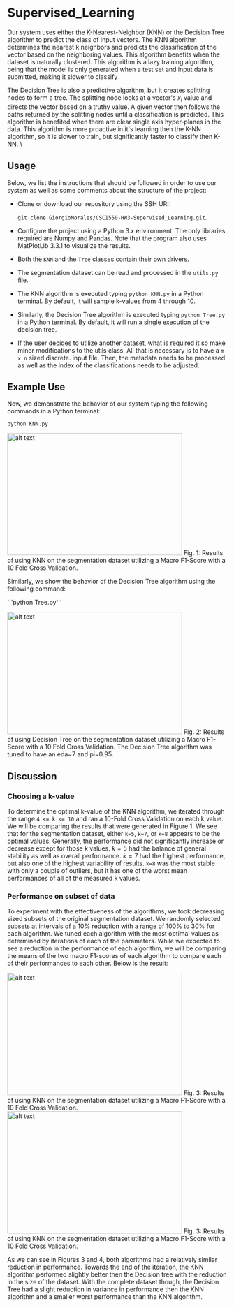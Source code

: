 # Supervised_Learning

Our system uses either the K-Nearest-Neighbor (KNN) or the Decision Tree algorithm to predict the class of input vectors. The KNN algorithm determines the nearest k neighbors and predicts the classification of the vector based on the neighboring values. This algorithm benefits when the dataset is naturally clustered. This algorithm is a lazy training algorithm, being that the model is only generated when a test set and input data is submitted, making it slower to classify

The Decision Tree is also a predictive algorithm, but it creates splitting nodes to form a tree. The splitting node looks at a vector's $x_i$ value and directs the vector based on a truthy value. A given vector then follows the paths returned by the splitting nodes until a classification is predicted. This algorithm is benefited when there are clear single axis hyper-planes in the data. This algorithm is more proactive in it's learning then the K-NN algorithm, so it is slower to train, but significantly faster to classify then K-NN. \\

## Usage

Below, we list the instructions that should be followed in order to use our system as well as some comments about the structure of the project:

* Clone or download our repository using the SSH URI: 

  ```git clone GiorgioMorales/CSCI550-HW3-Supervised_Learning.git```.

* Configure the project using a Python 3.x environment. The only libraries required are Numpy and Pandas. Note that the program also uses MatPlotLib 3.3.1 to visualize the results.
    
* Both the ```KNN``` and the ```Tree``` classes contain their own drivers.
    
* The segmentation dataset can be read and processed in the ```utils.py``` file.
    
* The KNN algorithm is executed typing ```python KNN.py``` in a Python terminal. By default, it will sample k-values from 4 through 10.
    
* Similarly, the Decision Tree algorithm is executed typing ```python Tree.py``` in a Python terminal. By default, it will run a single execution of the decision tree.
    
* If the user decides to utilize another dataset, what is required it so make minor modifications to the utils class. All that is necessary is to have a ```m x n``` sized discrete. input file. Then, the metadata needs to be processed as well as the index of the classifications needs to be adjusted.

## Example Use

Now, we demonstrate the behavior of our system typing the following commands in a Python terminal:

```python KNN.py```

<img src=https://www.cs.montana.edu/~moralesluna/images/supervised550/KNN.png alt="alt text" width=400 height=280>
Fig. 1: Results of using KNN on the segmentation dataset utilizing a Macro F1-Score with a 10 Fold Cross Validation.

Similarly, we show the behavior of the Decision Tree algorithm using the following command:

'''python Tree.py'''

<img src=https://www.cs.montana.edu/~moralesluna/images/supervised550/Tree.png alt="alt text" width=400 height=280>
Fig. 2: Results of using Decision Tree on the segmentation dataset utilizing a Macro F1-Score with a 10 Fold Cross Validation. The Decision Tree algorithm was tuned to have an eda=7 and pi=0.95.

## Discussion

### Choosing a k-value

To determine the optimal k-value of the KNN algorithm, we iterated through the range ```4 <= k <= 10``` and ran a 10-Fold Cross Validation on each k value. We will be comparing the results that were generated in Figure 1. We see that for the segmentation dataset, either ```k=5```, ```k=7```, or ```k=8``` appears to be the optimal values. Generally, the performance did not significantly increase or decrease except for those k values. $k=5$ had the balance of general stability as well as overall performance. $k=7$ had the highest performance, but also one of the highest variability of results.  ```k=8``` was the most stable with only a couple of outliers, but it has one of the worst mean performances of all of the measured k values. 

### Performance on subset of data

To experiment with the effectiveness of the algorithms, we took decreasing sized subsets of the original segmentation dataset. We randomly selected subsets at intervals of a $10\%$ reduction with a range of $100\%$ to $30\%$ for each algorithm. We tuned each algorithm with the most optimal values as determined by iterations of each of the parameters. While we expected to see a reduction in the performance of each algorithm, we will be comparing the means of the two macro F1-scores of each algorithm to compare each of their performances to each other. Below is the result:

<img src=https://www.cs.montana.edu/~moralesluna/images/supervised550/KNNData.png alt="alt text" width=400 height=280>
Fig. 3: Results of using KNN on the segmentation dataset utilizing a Macro F1-Score with a 10 Fold Cross Validation.

<img src=https://www.cs.montana.edu/~moralesluna/images/supervised550/Data.png alt="alt text" width=400 height=280>
Fig. 3: Results of using KNN on the segmentation dataset utilizing a Macro F1-Score with a 10 Fold Cross Validation.

As we can see in Figures 3 and 4, both algorithms had a relatively similar reduction in performance. Towards the end of the iteration, the KNN algorithm performed slightly better then the Decision tree with the reduction in the size of the dataset. With the complete dataset though, the Decision Tree had a slight reduction in variance in performance then the KNN algorithm and a smaller worst performance than the KNN algorithm.
